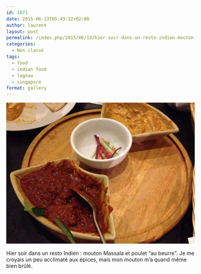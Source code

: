 ```yaml
---
id: 1871
date: 2015-06-13T05:43:12+02:00
author: laurent
layout: post
permalink: /index.php/2015/06/13/hier-soir-dans-un-resto-indien-mouton-massala-et-2/
categories:
  - Non classé
tags:
  - food
  - indian food
  - lagnaa
  - singapore
format: gallery
---
```

<img src="/images/2015/06/tumblr_npvbw0ooTy1uuvt0bo1_1280-1.jpg" />

Hier soir dans un resto Indien : mouton Massala et poulet &ldquo;au beurre&rdquo;. Je me croyais un peu acclimaté aux épices, mais mon mouton m&rsquo;a quand même bien brûlé.